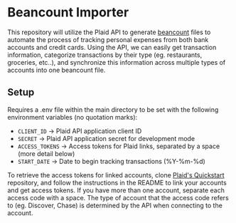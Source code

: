 # Beancount Importer
This repository will utilize the Plaid API to generate [beancount](https://github.com/beancount/beancount) files to automate the process of tracking personal expenses from both bank accounts and credit cards. Using the API, we can easily get transaction information, categorize transactions by their type (eg. restaurants, groceries, etc..), and synchronize this information across multiple types of accounts into one beancount file.

## Setup
Requires a .env file within the main directory to be set with the following environment variables (no quotation marks):
* `CLIENT_ID` -> Plaid API application client ID
* `SECRET` -> Plaid API application secret for development mode
* `ACCESS_TOKENS` -> Access tokens for Plaid links, separated by a space (more detail below)
* `START_DATE` -> Date to begin tracking transactions (%Y-%m-%d)

To retrieve the access tokens for linked accounts, clone [Plaid's Quickstart](https://github.com/plaid/quickstart) repository, and follow the instructions in the README to link your accounts and get access tokens. If you have more than one account, separate each access code with a space. The type of account that the access code refers to (eg. Discover, Chase) is determined by the API when connecting to the account.


